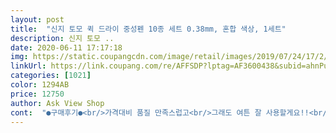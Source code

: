 ```yaml
---
layout: post 
title:  "신지 토모 퀵 드라이 중성펜 10종 세트 0.38mm, 혼합 색상, 1세트" 
description: 신지 토모 ..
date: 2020-06-11 17:17:18 
img: https://static.coupangcdn.com/image/retail/images/2019/07/24/17/2/8fbe6016-cbc6-44a1-a8e2-44fd40955d04.jpg 
linkUrl: https://link.coupang.com/re/AFFSDP?lptag=AF3600438&subid=ahnPublicAsk&pageKey=267943279&itemId=840422832&vendorItemId=5138866860&traceid=V0-113-cfec718535f00d4b 
categories: [1021] 
color: 1294AB 
price: 12750 
author: Ask View Shop 
cont:  "●구매후기●<br/>가격대비 품질 만족스럽고<br/>그래도 여튼 잘 사용할게요!!<br/>그런데 쓰다보니 몸체에서 벗겨짐이 있어요 그냥 쓰면 상관없긴 한데 평소 이런 거 좀 징그러워 하시는 분이라면 살짝 거부감 생길 수도 있을 것 같아요<br/>근데 펜촉쪽이 너무 잘 풀리네요.<br/><br/>다 좋았지만 딱 하나는 왔을때 펜 몇개가 거의 분리되다시피 온거에요 그래도 분리된 펜에 하자는 없어서 괜찮았어요<br/>분리 안 되고 예쁘게 왔습니다ㅎㅎ<br/>사각사각하니 좋아요 색도 예쁘고요ㅎㅎ<br/>써보니까 좋긴합니다.<br/><br/>온리 한국에서 만들어낸 제품이었으면 진짜 진짜 좋았을텐데<br/>일본이랑 알앤디한 상품이었네요... <br/>;;;<br/>제조국 대한민국이라서 주문했는데... <br/>.<br/><br/>칼라도 맘에 들어요!<br/>" 
---
```

